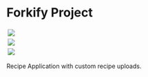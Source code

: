# Forkify Project

<img src="https://img.shields.io/badge/JavaScript-F7DF1E?style=for-the-badge&logo=javascript&logoColor=black" style="padding: 3px; display: flex; flex-direction: row;"/>
<img src="https://img.shields.io/badge/HTML-239120?style=for-the-badge&logo=html5&logoColor=white" style="padding: 3px; display: flex; flex-direction: row;"/>
<img src="https://img.shields.io/badge/CSS3-1572B6?style=for-the-badge&logo=css3&logoColor=white" style="padding: 3px; display: flex; flex-direction: row;"/>

Recipe Application with custom recipe uploads.

